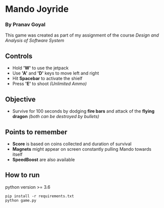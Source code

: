 # Mando Joyride
### By Pranav Goyal

This game was created as part of my assignment of the course *Design and Analysis of Software System*

## Controls
+ Hold **'W'** to use the jetpack
+ Use **'A'** and **'D'** keys to move left and right
+ Hit **Spacebar** to activate the shielf
+ Press **'E'** to shoot *(Unlimited Ammo)*

## Objective
+ Survive for 100 seconds by dodging **fire bars** and attack of the **flying dragon** *(both can be destroyed by bullets)*

## Points to remember
+ **Score** is based on coins collected and duration of survival
+ **Magnets** might appear on screen constantly pulling Mando towards itself
+ **SpeedBoost** are also available

## How to run
python version >= 3.6
```python3
pip install -r requirements.txt
python game.py 
```
